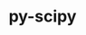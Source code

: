---
title: "py-scipy"
layout: cache
categories: [package, develop-2024-05-26]
meta: {"versions": ["1.12.0", "1.13.1"], "compilers": ["apple-clang@=15.0.0", "gcc@=11.1.0", "gcc@=11.4.0", "gcc@=12.3.0", "gcc@=9.4.0", "oneapi@=2024.0.0"], "oss": ["ubuntu20.04", "ubuntu22.04", "ventura"], "platforms": ["darwin", "linux"], "targets": ["aarch64", "neoverse_v1", "neoverse_v2", "ppc64le", "x86_64_v3"], "stacks": ["data-vis-sdk", "e4s", "e4s-neoverse-v2", "e4s-neoverse_v1", "e4s-oneapi", "e4s-power", "ml-darwin-aarch64-mps", "ml-linux-x86_64-cpu", "ml-linux-x86_64-cuda", "root", "tutorial"], "num_specs": 21, "num_specs_by_stack": {"root": 21, "ml-darwin-aarch64-mps": 3, "e4s-power": 2, "data-vis-sdk": 1, "e4s-neoverse_v1": 2, "e4s-neoverse-v2": 2, "e4s": 3, "ml-linux-x86_64-cpu": 5, "ml-linux-x86_64-cuda": 5, "tutorial": 1, "e4s-oneapi": 2}}
spec_details: [{"hash": "u7oemhaow2tmy7w6ng4krv57vr2t4soy", "compiler": "apple-clang@=15.0.0", "versions": ["1.13.1"], "os": "ventura", "platform": "darwin", "target": "aarch64", "variants": ["build_system=python_pip"], "stacks": ["root", "ml-darwin-aarch64-mps"], "size": "-", "tarball": "https://binaries.spack.io/releases/develop-2024-05-26/build_cache/darwin-ventura-aarch64/apple-clang-15.0.0/py-scipy-1.13.1/darwin-ventura-aarch64-apple-clang-15.0.0-py-scipy-1.13.1-u7oemhaow2tmy7w6ng4krv57vr2t4soy.spack"}, {"hash": "b5hkay6luawdnnzzzybtbzabpbforsnx", "compiler": "apple-clang@=15.0.0", "versions": ["1.12.0"], "os": "ventura", "platform": "darwin", "target": "aarch64", "variants": ["build_system=python_pip"], "stacks": ["root", "ml-darwin-aarch64-mps"], "size": "-", "tarball": "https://binaries.spack.io/releases/develop-2024-05-26/build_cache/darwin-ventura-aarch64/apple-clang-15.0.0/py-scipy-1.12.0/darwin-ventura-aarch64-apple-clang-15.0.0-py-scipy-1.12.0-b5hkay6luawdnnzzzybtbzabpbforsnx.spack"}, {"hash": "tqfkqsl76ww3jsrusknmlqjq3nix45xf", "compiler": "apple-clang@=15.0.0", "versions": ["1.13.1"], "os": "ventura", "platform": "darwin", "target": "aarch64", "variants": ["build_system=python_pip"], "stacks": ["root", "ml-darwin-aarch64-mps"], "size": "-", "tarball": "https://binaries.spack.io/releases/develop-2024-05-26/build_cache/darwin-ventura-aarch64/apple-clang-15.0.0/py-scipy-1.13.1/darwin-ventura-aarch64-apple-clang-15.0.0-py-scipy-1.13.1-tqfkqsl76ww3jsrusknmlqjq3nix45xf.spack"}, {"hash": "b6beiebdjf7kdbekrld2wnxofxeegntq", "compiler": "gcc@=9.4.0", "versions": ["1.13.1"], "os": "ubuntu20.04", "platform": "linux", "target": "ppc64le", "variants": ["build_system=python_pip"], "stacks": ["e4s-power", "root"], "size": "-", "tarball": "https://binaries.spack.io/releases/develop-2024-05-26/build_cache/linux-ubuntu20.04-ppc64le/gcc-9.4.0/py-scipy-1.13.1/linux-ubuntu20.04-ppc64le-gcc-9.4.0-py-scipy-1.13.1-b6beiebdjf7kdbekrld2wnxofxeegntq.spack"}, {"hash": "gmqwjybf5wdga74onraau5jdtlowotwf", "compiler": "gcc@=9.4.0", "versions": ["1.13.1"], "os": "ubuntu20.04", "platform": "linux", "target": "ppc64le", "variants": ["build_system=python_pip"], "stacks": ["e4s-power", "root"], "size": "-", "tarball": "https://binaries.spack.io/releases/develop-2024-05-26/build_cache/linux-ubuntu20.04-ppc64le/gcc-9.4.0/py-scipy-1.13.1/linux-ubuntu20.04-ppc64le-gcc-9.4.0-py-scipy-1.13.1-gmqwjybf5wdga74onraau5jdtlowotwf.spack"}, {"hash": "uekuwtqtzlmkibddn26qun47jfwpoozq", "compiler": "gcc@=11.1.0", "versions": ["1.13.1"], "os": "ubuntu20.04", "platform": "linux", "target": "x86_64_v3", "variants": ["build_system=python_pip"], "stacks": ["root", "data-vis-sdk"], "size": "-", "tarball": "https://binaries.spack.io/releases/develop-2024-05-26/build_cache/linux-ubuntu20.04-x86_64_v3/gcc-11.1.0/py-scipy-1.13.1/linux-ubuntu20.04-x86_64_v3-gcc-11.1.0-py-scipy-1.13.1-uekuwtqtzlmkibddn26qun47jfwpoozq.spack"}, {"hash": "wjh5jg6bqo7v4db3xavfym6pbroda4qe", "compiler": "gcc@=11.4.0", "versions": ["1.13.1"], "os": "ubuntu22.04", "platform": "linux", "target": "neoverse_v1", "variants": ["build_system=python_pip"], "stacks": ["e4s-neoverse_v1", "root"], "size": "-", "tarball": "https://binaries.spack.io/releases/develop-2024-05-26/build_cache/linux-ubuntu22.04-neoverse_v1/gcc-11.4.0/py-scipy-1.13.1/linux-ubuntu22.04-neoverse_v1-gcc-11.4.0-py-scipy-1.13.1-wjh5jg6bqo7v4db3xavfym6pbroda4qe.spack"}, {"hash": "ffauxiu2px43b5ra52gzy3i7u5yxndvx", "compiler": "gcc@=11.4.0", "versions": ["1.13.1"], "os": "ubuntu22.04", "platform": "linux", "target": "neoverse_v1", "variants": ["build_system=python_pip"], "stacks": ["e4s-neoverse_v1", "root"], "size": "-", "tarball": "https://binaries.spack.io/releases/develop-2024-05-26/build_cache/linux-ubuntu22.04-neoverse_v1/gcc-11.4.0/py-scipy-1.13.1/linux-ubuntu22.04-neoverse_v1-gcc-11.4.0-py-scipy-1.13.1-ffauxiu2px43b5ra52gzy3i7u5yxndvx.spack"}, {"hash": "vwfggkqr74lvawyw6zmsovj4mnpenyw2", "compiler": "gcc@=11.4.0", "versions": ["1.13.1"], "os": "ubuntu22.04", "platform": "linux", "target": "neoverse_v2", "variants": ["build_system=python_pip"], "stacks": ["e4s-neoverse-v2", "root"], "size": "-", "tarball": "https://binaries.spack.io/releases/develop-2024-05-26/build_cache/linux-ubuntu22.04-neoverse_v2/gcc-11.4.0/py-scipy-1.13.1/linux-ubuntu22.04-neoverse_v2-gcc-11.4.0-py-scipy-1.13.1-vwfggkqr74lvawyw6zmsovj4mnpenyw2.spack"}, {"hash": "5mylxqrd7umdkrtbmtthswkljrfkomuf", "compiler": "gcc@=11.4.0", "versions": ["1.13.1"], "os": "ubuntu22.04", "platform": "linux", "target": "neoverse_v2", "variants": ["build_system=python_pip"], "stacks": ["e4s-neoverse-v2", "root"], "size": "-", "tarball": "https://binaries.spack.io/releases/develop-2024-05-26/build_cache/linux-ubuntu22.04-neoverse_v2/gcc-11.4.0/py-scipy-1.13.1/linux-ubuntu22.04-neoverse_v2-gcc-11.4.0-py-scipy-1.13.1-5mylxqrd7umdkrtbmtthswkljrfkomuf.spack"}, {"hash": "hkenwi2u5uorl5ef3na4rw4xpgry7ai4", "compiler": "gcc@=11.4.0", "versions": ["1.13.1"], "os": "ubuntu22.04", "platform": "linux", "target": "x86_64_v3", "variants": ["build_system=python_pip"], "stacks": ["e4s", "root"], "size": "-", "tarball": "https://binaries.spack.io/releases/develop-2024-05-26/build_cache/linux-ubuntu22.04-x86_64_v3/gcc-11.4.0/py-scipy-1.13.1/linux-ubuntu22.04-x86_64_v3-gcc-11.4.0-py-scipy-1.13.1-hkenwi2u5uorl5ef3na4rw4xpgry7ai4.spack"}, {"hash": "o4jd4dswe673vlizgb6kmwfsuiiejjan", "compiler": "gcc@=11.4.0", "versions": ["1.13.1"], "os": "ubuntu22.04", "platform": "linux", "target": "x86_64_v3", "variants": ["build_system=python_pip"], "stacks": ["e4s", "root"], "size": "-", "tarball": "https://binaries.spack.io/releases/develop-2024-05-26/build_cache/linux-ubuntu22.04-x86_64_v3/gcc-11.4.0/py-scipy-1.13.1/linux-ubuntu22.04-x86_64_v3-gcc-11.4.0-py-scipy-1.13.1-o4jd4dswe673vlizgb6kmwfsuiiejjan.spack"}, {"hash": "i27kwbmznqjtglvlufzjntgcqkqzivhh", "compiler": "gcc@=11.4.0", "versions": ["1.13.1"], "os": "ubuntu22.04", "platform": "linux", "target": "x86_64_v3", "variants": ["build_system=python_pip"], "stacks": ["ml-linux-x86_64-cpu", "ml-linux-x86_64-cuda", "root"], "size": "-", "tarball": "https://binaries.spack.io/releases/develop-2024-05-26/build_cache/linux-ubuntu22.04-x86_64_v3/gcc-11.4.0/py-scipy-1.13.1/linux-ubuntu22.04-x86_64_v3-gcc-11.4.0-py-scipy-1.13.1-i27kwbmznqjtglvlufzjntgcqkqzivhh.spack"}, {"hash": "yvhzzwnqk75vdmytslx22e2hkzgqx53v", "compiler": "gcc@=11.4.0", "versions": ["1.13.1"], "os": "ubuntu22.04", "platform": "linux", "target": "x86_64_v3", "variants": ["build_system=python_pip"], "stacks": ["e4s", "root"], "size": "-", "tarball": "https://binaries.spack.io/releases/develop-2024-05-26/build_cache/linux-ubuntu22.04-x86_64_v3/gcc-11.4.0/py-scipy-1.13.1/linux-ubuntu22.04-x86_64_v3-gcc-11.4.0-py-scipy-1.13.1-yvhzzwnqk75vdmytslx22e2hkzgqx53v.spack"}, {"hash": "gjfcfkcytm5wztnvbyymdtge2pj7x7ki", "compiler": "gcc@=11.4.0", "versions": ["1.13.1"], "os": "ubuntu22.04", "platform": "linux", "target": "x86_64_v3", "variants": ["build_system=python_pip"], "stacks": ["ml-linux-x86_64-cpu", "ml-linux-x86_64-cuda", "root"], "size": "-", "tarball": "https://binaries.spack.io/releases/develop-2024-05-26/build_cache/linux-ubuntu22.04-x86_64_v3/gcc-11.4.0/py-scipy-1.13.1/linux-ubuntu22.04-x86_64_v3-gcc-11.4.0-py-scipy-1.13.1-gjfcfkcytm5wztnvbyymdtge2pj7x7ki.spack"}, {"hash": "zo7yky6u36uhj5pmvk3hy2ez6gnbuz6l", "compiler": "gcc@=11.4.0", "versions": ["1.12.0"], "os": "ubuntu22.04", "platform": "linux", "target": "x86_64_v3", "variants": ["build_system=python_pip"], "stacks": ["ml-linux-x86_64-cpu", "ml-linux-x86_64-cuda", "root"], "size": "-", "tarball": "https://binaries.spack.io/releases/develop-2024-05-26/build_cache/linux-ubuntu22.04-x86_64_v3/gcc-11.4.0/py-scipy-1.12.0/linux-ubuntu22.04-x86_64_v3-gcc-11.4.0-py-scipy-1.12.0-zo7yky6u36uhj5pmvk3hy2ez6gnbuz6l.spack"}, {"hash": "277c6nq26gjaw3i6owypkzoouztnxsx3", "compiler": "gcc@=11.4.0", "versions": ["1.13.1"], "os": "ubuntu22.04", "platform": "linux", "target": "x86_64_v3", "variants": ["build_system=python_pip"], "stacks": ["ml-linux-x86_64-cpu", "ml-linux-x86_64-cuda", "root"], "size": "-", "tarball": "https://binaries.spack.io/releases/develop-2024-05-26/build_cache/linux-ubuntu22.04-x86_64_v3/gcc-11.4.0/py-scipy-1.13.1/linux-ubuntu22.04-x86_64_v3-gcc-11.4.0-py-scipy-1.13.1-277c6nq26gjaw3i6owypkzoouztnxsx3.spack"}, {"hash": "zkk4fe3vetfsrlywnoj2tlr5ft4hodux", "compiler": "gcc@=11.4.0", "versions": ["1.13.1"], "os": "ubuntu22.04", "platform": "linux", "target": "x86_64_v3", "variants": ["build_system=python_pip"], "stacks": ["ml-linux-x86_64-cpu", "ml-linux-x86_64-cuda", "root"], "size": "-", "tarball": "https://binaries.spack.io/releases/develop-2024-05-26/build_cache/linux-ubuntu22.04-x86_64_v3/gcc-11.4.0/py-scipy-1.13.1/linux-ubuntu22.04-x86_64_v3-gcc-11.4.0-py-scipy-1.13.1-zkk4fe3vetfsrlywnoj2tlr5ft4hodux.spack"}, {"hash": "kdximigytpdjhpowis6h2g4nddda5vmv", "compiler": "gcc@=12.3.0", "versions": ["1.13.1"], "os": "ubuntu22.04", "platform": "linux", "target": "x86_64_v3", "variants": ["build_system=python_pip"], "stacks": ["tutorial", "root"], "size": "-", "tarball": "https://binaries.spack.io/releases/develop-2024-05-26/build_cache/linux-ubuntu22.04-x86_64_v3/gcc-12.3.0/py-scipy-1.13.1/linux-ubuntu22.04-x86_64_v3-gcc-12.3.0-py-scipy-1.13.1-kdximigytpdjhpowis6h2g4nddda5vmv.spack"}, {"hash": "cxp4iml4nsj3wtucz722q2tylxiyit76", "compiler": "oneapi@=2024.0.0", "versions": ["1.13.1"], "os": "ubuntu22.04", "platform": "linux", "target": "x86_64_v3", "variants": ["build_system=python_pip"], "stacks": ["e4s-oneapi", "root"], "size": "-", "tarball": "https://binaries.spack.io/releases/develop-2024-05-26/build_cache/linux-ubuntu22.04-x86_64_v3/oneapi-2024.0.0/py-scipy-1.13.1/linux-ubuntu22.04-x86_64_v3-oneapi-2024.0.0-py-scipy-1.13.1-cxp4iml4nsj3wtucz722q2tylxiyit76.spack"}, {"hash": "l54lebxpws5vvoanqvt2k3lwuivfb4lu", "compiler": "oneapi@=2024.0.0", "versions": ["1.13.1"], "os": "ubuntu22.04", "platform": "linux", "target": "x86_64_v3", "variants": ["build_system=python_pip"], "stacks": ["e4s-oneapi", "root"], "size": "-", "tarball": "https://binaries.spack.io/releases/develop-2024-05-26/build_cache/linux-ubuntu22.04-x86_64_v3/oneapi-2024.0.0/py-scipy-1.13.1/linux-ubuntu22.04-x86_64_v3-oneapi-2024.0.0-py-scipy-1.13.1-l54lebxpws5vvoanqvt2k3lwuivfb4lu.spack"}]
---